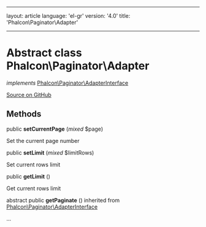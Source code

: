 * * *

layout: article language: 'el-gr' version: '4.0' title: 'Phalcon\Paginator\Adapter'

* * *

# Abstract class **Phalcon\Paginator\Adapter**

*implements* [Phalcon\Paginator\AdapterInterface](Phalcon_Paginator_AdapterInterface)

<a href="https://github.com/phalcon/cphalcon/tree/v4.0.0/phalcon/paginator/adapter.zep" class="btn btn-default btn-sm">Source on GitHub</a>

## Methods

public **setCurrentPage** (*mixed* $page)

Set the current page number

public **setLimit** (*mixed* $limitRows)

Set current rows limit

public **getLimit** ()

Get current rows limit

abstract public **getPaginate** () inherited from [Phalcon\Paginator\AdapterInterface](Phalcon_Paginator_AdapterInterface)

...